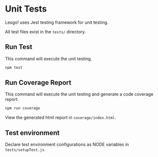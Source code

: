 # Unit Tests

Lesgo! uses Jest testing framework for unit testing.

All test files exist in the `tests/` directory.

## Run Test

This command will execute the unit testing.

```bash
npm test
```

## Run Coverage Report

This command will execute the unit testing and generate a code coverage report.

```bash
npm run coverage
```

View the generated html report in `coverage/index.html`.

## Test environment

Declare test environment configurations as NODE variables in `tests/setupTest.js`.
